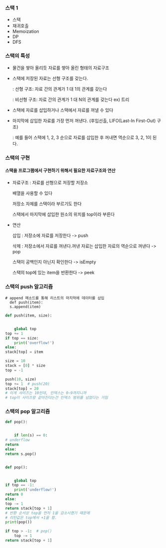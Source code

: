﻿### 스택 1

* 스택
* 재귀호출
* Memoization
* DP
* DFS

### 스택의 특성

* 물건을 쌓아 올리듯 자료를 쌓아 올린 형태의 자료구조
* 스택에 저장된 자료는 선형 구조를 갖는다.

  : 선형 구조: 자료 간의 관계가 1 대 1의 관계를 갖는다

  : 비선형 구조: 자료 간의 관계가 1 대 N의 관계를 갖는다 ex) 트리

* 스택에 자료를 삽입하거나 스택에서 자료를 꺼낼 수 있다
* 마지막에 삽입한 자료를 가장 먼저 꺼낸다. (후입선출, LIFO(Last-In First-Out) 구조)

  : 예를 들어 스택에 1, 2, 3 순으로 자료를 삽입한 후 꺼내면 역순으로 3, 2, 1이 된다.

### 스택의 구현

#### 스택을 프로그램에서 구현하기 위해서 필요한 자료구조와 연산

* 자료구조 : 자료를 선형으로 저장할 저장소

  배열을 사용할 수 있다

  저장소 자체를 스택이라 부르기도 한다

  스택에서 마지막에 삽입한 원소의 위치를 top이라 부른다

* 연산

  삽입 : 저장소에 자료를 저장한다 -> push

  삭제 : 저장소에서 자료를 꺼낸다.꺼낸 자료는 삽입한 자료의 역순으로 꺼낸다 -> pop

  스택이 공백인지 아닌지 확인한다 -> isEmpty

  스택의 top에 있는 item을 반환한다 -> peek

### 스택의 push 알고리즘

```
# append 메소드를 통해 리스트의 마지막에 데이터를 삽입
  def push(item):
  s.append(item)
```

```python
def push(item, size):


    global top
top += 1
if top == size:
    print('overflow!')
else:
stack[top] = item

size = 10
stack = [0] * size
top = -1

push(10, size)
top += 1  # push(20)
stack[top] = 20
# 이게 사이즈는 10인데, 인덱스는 0~9까지니까
# top이 사이즈랑 같아진다는건 인덱스 범위를 넘었다는 거임
```

### 스택의 pop 알고리즘

```python
def pop():


    if len(s) == 0:
# underflow
return
else:
return s.pop()


def pop():


    global top
if top == -1:
    print('underflow!')
return 0
else:
top -= 1
return stack[top + 1]
# 반환 순서상 top을 먼저 1을 감소시켰기 때문에
# 리턴값은 top에서 +1을 함.
print(pop())

if top > -1:  # pop()
    top -= 1
return stack[top + 1]
```